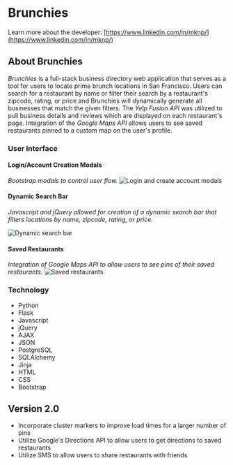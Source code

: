 # Brunchies

Learn more about the developer: [https://www.linkedin.com/in/mknp/](https://www.linkedin.com/in/mknp/)

## About Brunchies
*Brunchies* is a full-stack business directory web application that serves as a tool for users to locate prime brunch locations in San Francisco.  Users can search for a restaurant by name or filter their search by a restaurant's zipcode, rating, or price and Brunchies will dynamically generate all businesses that match the given filters. The *Yelp Fusion API* was utilized to pull business details and reviews which are displayed on each restaurant's page. Integration of the *Google Maps API* allows users to see saved restaurants pinned to a custom map on the user's profile.

### User Interface
#### Login/Account Creation Modals
*Bootstrap modals to control user flow.*
![Login and create account modals](https://github.com/mknp21/brunchies/blob/1658c5ffd98817fb473f0d7827169ba6e86237b4/static/img/ezgif.com-gif-maker.gif "Modals")

#### Dynamic Search Bar
*Javascript and jQuery allowed for creation of a dynamic search bar that filters locations by name, zipcode, rating, or price.*

![Dynamic search bar](https://github.com/mknp21/brunchies/blob/main/static/img/SearchBar.gif "Search Bar") 

#### Saved Restaurants
*Integration of Google Maps API to allow users to see pins of their saved restaurants.*
![Saved restaurants](https://github.com/mknp21/brunchies/blob/main/static/img/SavetoMap.gif "Saved Restaurants") 

### Technology
* Python
* Flask
* Javascript
* jQuery
* AJAX
* JSON
* PostgreSQL
* SQLAlchemy
* Jinja
* HTML
* CSS
* Bootstrap


## Version 2.0
* Incorporate cluster markers to improve load times for a larger number of pins
* Utilize Google's Directions API to allow users to get directions to saved restaurants
* Utilize SMS to allow users to share restaurants with friends
